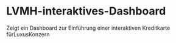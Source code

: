 # LVMH-interaktives-Dashboard
Zeigt ein Dashboard zur Einführung einer interaktiven Kreditkarte fürLuxusKonzern
